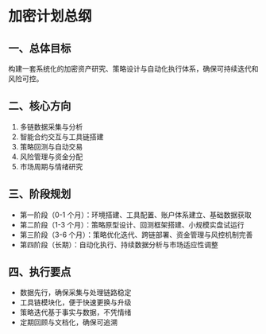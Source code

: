 # 加密计划总纲

## 一、总体目标
构建一套系统化的加密资产研究、策略设计与自动化执行体系，确保可持续迭代和风险可控。

## 二、核心方向
1. 多链数据采集与分析
2. 智能合约交互与工具链搭建
3. 策略回测与自动交易
4. 风险管理与资金分配
5. 市场周期与情绪研究

## 三、阶段规划
- 第一阶段（0-1 个月）：环境搭建、工具配置、账户体系建立、基础数据获取
- 第二阶段（1-3 个月）：策略原型设计、回测框架搭建、小规模实盘试运行
- 第三阶段（3-6 个月）：策略优化迭代、跨链部署、资金管理与风控机制完善
- 第四阶段（长期）：自动化执行、持续数据分析与市场适应性调整

## 四、执行要点
- 数据先行，确保采集与处理链路稳定
- 工具链模块化，便于快速更换与升级
- 策略迭代基于事实与数据，不凭情绪
- 定期回顾与文档化，确保可追溯
